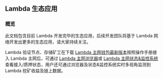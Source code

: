 ## Lambda 生态应用 

### 概览 

此文档包含目前 Lambda 开发完毕的生态应用，后续开发团队将基于 Lambda 网络开发出更多的生态应用，请大家持续关注。 

Lambda 验证节点、存储矿工在下载 [Lambda 主网钱包最新版本](version/WalletLatest.md)按照操作手册接入 Lambda 主网后，可通过 [Lambda 主网浏览器](http://explorer.lambda.im/#/)或 [Lambda 主网状态&监控系统](http://stats.lambdastorage.com/d/xoBmUn6LWzxxx/mainnet-en?orgId=1&lang=en&netType=main)查看接入/质押状态，用户还可通过浏览器及状态&监控系统实时多视角监测到 Lambda 挖矿收益及链上数据。 
